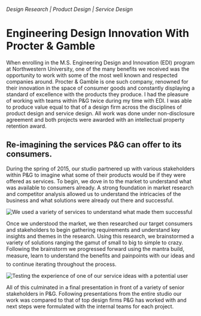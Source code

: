 _Design Research | Product Design | Service Design_
# Engineering Design Innovation With Procter & Gamble

When enrolling in the M.S. Engineering Design and Innovation (EDI) program at Northwestern University, one of the many benefits  we received was the opportunity to work with some of the most well known and respected companies around. Procter & Gamble is one such company, renowned for their innovation in the space of consumer goods and constantly displaying a standard of excellence with the products they produce. I had the pleasure of working with teams within P&G twice during my time with EDI. I was able to produce value equal to that of a design firm across the disciplines of product design and service design. All work was done under non-disclosure agreement and both projects were awarded with an intellectual property retention award.

## Re-imagining the services P&G can offer to its consumers.

During the spring of 2015, our studio partnered up with various stakeholders within P&G to imagine what some of their products would be if they were offered as services. To begin, we dove in to the market to understand what was available to consumers already. A strong foundation in market research and competitor analysis allowed us to understand the intricacies of the business and what solutions were already out there and successful.

![We used a variety of services to understand what made them successful](https://firebasestorage.googleapis.com/v0/b/brianlichliter-2018.appspot.com/o/P%26G%2Fp%26g1.png?alt=media&token=fc7612c8-85a2-4093-8ee8-07fd1e608ec5)

Once we understood the market, we then researched our target consumers and stakeholders to begin gathering requirements and understand key insights and themes in the research. Using this research, we brainstormed a variety of solutions ranging the gamut of small to big to simple to crazy. Following the brainstorm we progressed forward using the mantra build, measure, learn to understand the benefits and painpoints with our ideas and to continue iterating throughout the process.

![Testing the experience of one of our service ideas with a potential user](https://firebasestorage.googleapis.com/v0/b/brianlichliter-2018.appspot.com/o/P%26G%2FP%26G-3.png?alt=media&token=55797879-0332-484e-ae11-a4cb7d42665e)

All of this culminated in a final presentation in front of a variety of senior stakeholders in P&G. Following presentations from the entire studio our work was compared to that of top design firms P&G has worked with and next steps were formulated with the internal teams for each project.